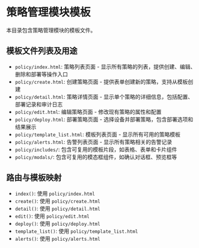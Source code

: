 # 策略管理模块模板

本目录包含策略管理模块的模板文件。

## 模板文件列表及用途

- `policy/index.html`: 策略列表页面 - 显示所有策略的列表，提供创建、编辑、删除和部署等操作入口
- `policy/create.html`: 创建策略页面 - 提供表单创建新的策略，支持从模板创建
- `policy/detail.html`: 策略详情页面 - 显示单个策略的详细信息，包括配置、部署记录和审计日志
- `policy/edit.html`: 编辑策略页面 - 修改现有策略的属性和配置
- `policy/deploy.html`: 部署策略页面 - 选择设备并部署策略，包含部署选项和结果展示
- `policy/template_list.html`: 模板列表页面 - 显示所有可用的策略模板
- `policy/alerts.html`: 告警列表页面 - 显示所有策略相关的告警记录
- `policy/includes/`: 包含可复用的模板片段，如表格、表单和卡片组件
- `policy/modals/`: 包含可复用的模态框组件，如确认对话框、预览框等

## 路由与模板映射

- `index()`: 使用 `policy/index.html`
- `create()`: 使用 `policy/create.html`
- `detail()`: 使用 `policy/detail.html`
- `edit()`: 使用 `policy/edit.html`
- `deploy()`: 使用 `policy/deploy.html`
- `template_list()`: 使用 `policy/template_list.html`
- `alerts()`: 使用 `policy/alerts.html`
